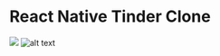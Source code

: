 # React Native Tinder Clone

![](https://gfycat.com/GrossCheeryApisdorsatalaboriosa.gif)
![alt text](https://gfycat.com/GrossCheeryApisdorsatalaboriosa)


